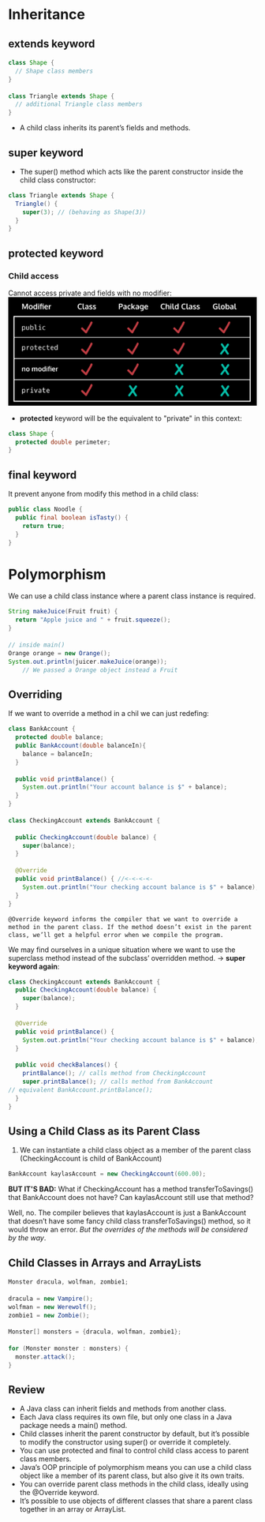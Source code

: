 # Inheritance

## **extends** keyword

```java
class Shape {
  // Shape class members
}

class Triangle extends Shape {
  // additional Triangle class members
}
```

- A child class inherits its parent’s fields and methods.

## **super** keyword

- The super() method which acts like the parent constructor inside the child class constructor:

```java
class Triangle extends Shape {
  Triangle() {
    super(3); // (behaving as Shape(3))
  }
}
```

## **protected** keyword

### Child access

Cannot access private and fields with no modifier:
![Modifiers](./img/modifiers.png)

- **protected** keyword will be the equivalent to "private" in this context:

```java
class Shape {
  protected double perimeter;
}
```

## **final** keyword

It prevent anyone from modify this method in a child class:

```java
public class Noodle {
  public final boolean isTasty() {
    return true;
  }
}
```

# Polymorphism

We can use a child class instance where a parent class instance is required.

```java
String makeJuice(Fruit fruit) {
  return "Apple juice and " + fruit.squeeze();
}

// inside main()
Orange orange = new Orange();
System.out.println(juicer.makeJuice(orange));
    // We passed a Orange object instead a Fruit
```

## **Overriding**

If we want to override a method in a chil we can just redefing:

```java
class BankAccount {
  protected double balance;
  public BankAccount(double balanceIn){
    balance = balanceIn;
  }

  public void printBalance() {
    System.out.println("Your account balance is $" + balance);
  }
}

class CheckingAccount extends BankAccount {

  public CheckingAccount(double balance) {
    super(balance);
  }

  @Override
  public void printBalance() { //<-<-<-<-
    System.out.println("Your checking account balance is $" + balance);
  }
}
```

    @Override keyword informs the compiler that we want to override a method in the parent class. If the method doesn’t exist in the parent class, we’ll get a helpful error when we compile the program.

We may find ourselves in a unique situation where we want to use the superclass method instead of the subclass’ overridden method.
-> **super keyword again**:

```java
class CheckingAccount extends BankAccount {
  public CheckingAccount(double balance) {
    super(balance);
  }

  @Override
  public void printBalance() {
    System.out.println("Your checking account balance is $" + balance);
  }

  public void checkBalances() {
    printBalance(); // calls method from CheckingAccount
    super.printBalance(); // calls method from BankAccount
// equivalent BankAccount.printBalance();
  }
}
```

## Using a Child Class as its Parent Class

1. We can instantiate a child class object as a member of the parent class (CheckingAccount is child of BankAccount)

```java
BankAccount kaylasAccount = new CheckingAccount(600.00);
```

**BUT IT'S BAD:** What if CheckingAccount has a method transferToSavings() that BankAccount does not have? Can kaylasAccount still use that method?

Well, no. The compiler believes that kaylasAccount is just a BankAccount that doesn’t have some fancy child class transferToSavings() method, so it would throw an error. _But the overrides of the methods will be considered by the way_.

## Child Classes in Arrays and ArrayLists

```java
Monster dracula, wolfman, zombie1;

dracula = new Vampire();
wolfman = new Werewolf();
zombie1 = new Zombie();

Monster[] monsters = {dracula, wolfman, zombie1};

for (Monster monster : monsters) {
  monster.attack();
}
```

## **Review**

- A Java class can inherit fields and methods from another class.
- Each Java class requires its own file, but only one class in a Java package needs a main() method.
- Child classes inherit the parent constructor by default, but it’s possible to modify the constructor using super() or override it completely.
- You can use protected and final to control child class access to parent class members.
- Java’s OOP principle of polymorphism means you can use a child class object like a member of its parent class, but also give it its own traits.
- You can override parent class methods in the child class, ideally using the @Override keyword.
- It’s possible to use objects of different classes that share a parent class together in an array or ArrayList.

```java

```
